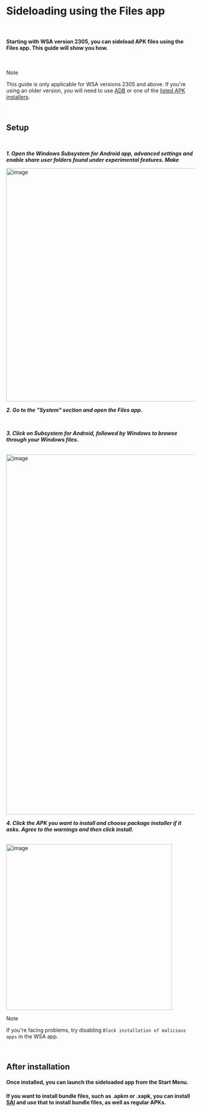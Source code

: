 # Sideloading using the Files app

<br> 

#### Starting with WSA version 2305, you can sideload APK files using the Files app. This guide will show you how.

<br> 

> [!NOTE]
> This guide is only applicable for WSA versions 2305 and above. If you're using an older version, you will need to use [ADB](https://github.com/MustardChef/WSABuilds/blob/master/Guides/Sideloading%20Guides/ADB-Sideloading.md) or one of the [listed APK installers](https://github.com/MustardChef/WSABuilds/blob/master/Guides/Sideloading%20Guides/Sideloading.md).

<br> 

## Setup

<br>

***1. Open the Windows Subsystem for Android app, advanced settings and enable share user folders found under experimental features. Make***



<img width="623" alt="image" src="https://github.com/MustardChef/WSABuilds/assets/44692189/d39ddbd3-20fd-462c-bf95-a193be045427">

<br>

***2. Go to the "System" section and open the Files app.***

<br>

***3. Click on Subsystem for Android, followed by Windows to browse through your Windows files.***

<br>

<img width="962" alt="image" src="https://github.com/MustardChef/WSABuilds/assets/44692189/95885809-deb2-4ac4-b468-7447fb84dde0">

<br>

***4. Click the APK you want to install and choose package installer if it asks. Agree to the warnings and then click install.***

<br>

<img width="443" alt="image" src="https://github.com/MustardChef/WSABuilds/assets/44692189/9e0698de-e47e-45c9-83a0-8c8ea1297cd4">

<br>

> [!NOTE]
> If you're facing problems, try disabling `Block installation of malicious apps` in the WSA app.

<br>

## After installation 

#### Once installed, you can launch the sideloaded app from the Start Menu.



#### If you want to install bundle files, such as .apkm or .xapk, you can install [SAI](https://apkpure.com/split-apks-installer-sai/com.aefyr.sai) and use that to install bundle files, as well as regular APKs.
